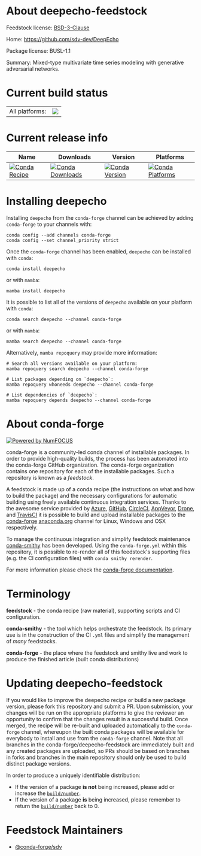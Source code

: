 About deepecho-feedstock
========================

Feedstock license: [BSD-3-Clause](https://github.com/conda-forge/deepecho-feedstock/blob/main/LICENSE.txt)

Home: https://github.com/sdv-dev/DeepEcho

Package license: BUSL-1.1

Summary: Mixed-type multivariate time series modeling with generative adversarial networks.

Current build status
====================


<table><tr><td>All platforms:</td>
    <td>
      <a href="https://dev.azure.com/conda-forge/feedstock-builds/_build/latest?definitionId=14601&branchName=main">
        <img src="https://dev.azure.com/conda-forge/feedstock-builds/_apis/build/status/deepecho-feedstock?branchName=main">
      </a>
    </td>
  </tr>
</table>

Current release info
====================

| Name | Downloads | Version | Platforms |
| --- | --- | --- | --- |
| [![Conda Recipe](https://img.shields.io/badge/recipe-deepecho-green.svg)](https://anaconda.org/conda-forge/deepecho) | [![Conda Downloads](https://img.shields.io/conda/dn/conda-forge/deepecho.svg)](https://anaconda.org/conda-forge/deepecho) | [![Conda Version](https://img.shields.io/conda/vn/conda-forge/deepecho.svg)](https://anaconda.org/conda-forge/deepecho) | [![Conda Platforms](https://img.shields.io/conda/pn/conda-forge/deepecho.svg)](https://anaconda.org/conda-forge/deepecho) |

Installing deepecho
===================

Installing `deepecho` from the `conda-forge` channel can be achieved by adding `conda-forge` to your channels with:

```
conda config --add channels conda-forge
conda config --set channel_priority strict
```

Once the `conda-forge` channel has been enabled, `deepecho` can be installed with `conda`:

```
conda install deepecho
```

or with `mamba`:

```
mamba install deepecho
```

It is possible to list all of the versions of `deepecho` available on your platform with `conda`:

```
conda search deepecho --channel conda-forge
```

or with `mamba`:

```
mamba search deepecho --channel conda-forge
```

Alternatively, `mamba repoquery` may provide more information:

```
# Search all versions available on your platform:
mamba repoquery search deepecho --channel conda-forge

# List packages depending on `deepecho`:
mamba repoquery whoneeds deepecho --channel conda-forge

# List dependencies of `deepecho`:
mamba repoquery depends deepecho --channel conda-forge
```


About conda-forge
=================

[![Powered by
NumFOCUS](https://img.shields.io/badge/powered%20by-NumFOCUS-orange.svg?style=flat&colorA=E1523D&colorB=007D8A)](https://numfocus.org)

conda-forge is a community-led conda channel of installable packages.
In order to provide high-quality builds, the process has been automated into the
conda-forge GitHub organization. The conda-forge organization contains one repository
for each of the installable packages. Such a repository is known as a *feedstock*.

A feedstock is made up of a conda recipe (the instructions on what and how to build
the package) and the necessary configurations for automatic building using freely
available continuous integration services. Thanks to the awesome service provided by
[Azure](https://azure.microsoft.com/en-us/services/devops/), [GitHub](https://github.com/),
[CircleCI](https://circleci.com/), [AppVeyor](https://www.appveyor.com/),
[Drone](https://cloud.drone.io/welcome), and [TravisCI](https://travis-ci.com/)
it is possible to build and upload installable packages to the
[conda-forge](https://anaconda.org/conda-forge) [anaconda.org](https://anaconda.org/)
channel for Linux, Windows and OSX respectively.

To manage the continuous integration and simplify feedstock maintenance
[conda-smithy](https://github.com/conda-forge/conda-smithy) has been developed.
Using the ``conda-forge.yml`` within this repository, it is possible to re-render all of
this feedstock's supporting files (e.g. the CI configuration files) with ``conda smithy rerender``.

For more information please check the [conda-forge documentation](https://conda-forge.org/docs/).

Terminology
===========

**feedstock** - the conda recipe (raw material), supporting scripts and CI configuration.

**conda-smithy** - the tool which helps orchestrate the feedstock.
                   Its primary use is in the construction of the CI ``.yml`` files
                   and simplify the management of *many* feedstocks.

**conda-forge** - the place where the feedstock and smithy live and work to
                  produce the finished article (built conda distributions)


Updating deepecho-feedstock
===========================

If you would like to improve the deepecho recipe or build a new
package version, please fork this repository and submit a PR. Upon submission,
your changes will be run on the appropriate platforms to give the reviewer an
opportunity to confirm that the changes result in a successful build. Once
merged, the recipe will be re-built and uploaded automatically to the
`conda-forge` channel, whereupon the built conda packages will be available for
everybody to install and use from the `conda-forge` channel.
Note that all branches in the conda-forge/deepecho-feedstock are
immediately built and any created packages are uploaded, so PRs should be based
on branches in forks and branches in the main repository should only be used to
build distinct package versions.

In order to produce a uniquely identifiable distribution:
 * If the version of a package **is not** being increased, please add or increase
   the [``build/number``](https://docs.conda.io/projects/conda-build/en/latest/resources/define-metadata.html#build-number-and-string).
 * If the version of a package **is** being increased, please remember to return
   the [``build/number``](https://docs.conda.io/projects/conda-build/en/latest/resources/define-metadata.html#build-number-and-string)
   back to 0.

Feedstock Maintainers
=====================

* [@conda-forge/sdv](https://github.com/conda-forge/sdv/)

